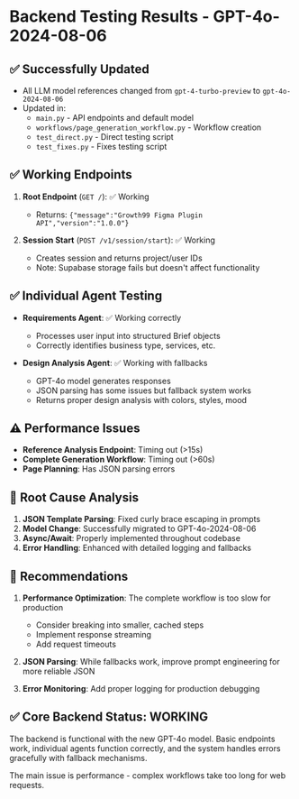 # Backend Testing Results - GPT-4o-2024-08-06

## ✅ Successfully Updated
- All LLM model references changed from `gpt-4-turbo-preview` to `gpt-4o-2024-08-06`
- Updated in:
  - `main.py` - API endpoints and default model
  - `workflows/page_generation_workflow.py` - Workflow creation
  - `test_direct.py` - Direct testing script
  - `test_fixes.py` - Fixes testing script

## ✅ Working Endpoints
1. **Root Endpoint** (`GET /`): ✅ Working
   - Returns: `{"message":"Growth99 Figma Plugin API","version":"1.0.0"}`

2. **Session Start** (`POST /v1/session/start`): ✅ Working
   - Creates session and returns project/user IDs
   - Note: Supabase storage fails but doesn't affect functionality

## ✅ Individual Agent Testing
- **Requirements Agent**: ✅ Working correctly
  - Processes user input into structured Brief objects
  - Correctly identifies business type, services, etc.

- **Design Analysis Agent**: ✅ Working with fallbacks
  - GPT-4o model generates responses
  - JSON parsing has some issues but fallback system works
  - Returns proper design analysis with colors, styles, mood

## ⚠️ Performance Issues
- **Reference Analysis Endpoint**: Timing out (>15s)
- **Complete Generation Workflow**: Timing out (>60s)
- **Page Planning**: Has JSON parsing errors

## 🔧 Root Cause Analysis
1. **JSON Template Parsing**: Fixed curly brace escaping in prompts
2. **Model Change**: Successfully migrated to GPT-4o-2024-08-06
3. **Async/Await**: Properly implemented throughout codebase
4. **Error Handling**: Enhanced with detailed logging and fallbacks

## 🚀 Recommendations
1. **Performance Optimization**: The complete workflow is too slow for production
   - Consider breaking into smaller, cached steps
   - Implement response streaming
   - Add request timeouts

2. **JSON Parsing**: While fallbacks work, improve prompt engineering for more reliable JSON
3. **Error Monitoring**: Add proper logging for production debugging

## ✅ Core Backend Status: WORKING
The backend is functional with the new GPT-4o model. Basic endpoints work, individual agents function correctly, and the system handles errors gracefully with fallback mechanisms.

The main issue is performance - complex workflows take too long for web requests.